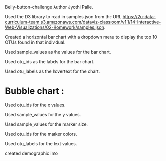 Belly-button-challenge Author Jyothi Palle.

Used the D3 library to read in samples.json from the URL https://2u-data-curriculum-team.s3.amazonaws.com/dataviz-classroom/v1.1/14-Interactive-Web-Visualizations/02-Homework/samples.json.

Created a horizontal bar chart with a dropdown menu to display the top 10 OTUs found in that individual.

Used sample_values as the values for the bar chart.

Used otu_ids as the labels for the bar chart.

Used otu_labels as the hovertext for the chart.

 # Bubble chart :

Used otu_ids for the x values.

Used sample_values for the y values.

Used sample_values for the marker size.

Used otu_ids for the marker colors.

Used otu_labels for the text values.

created demographic info